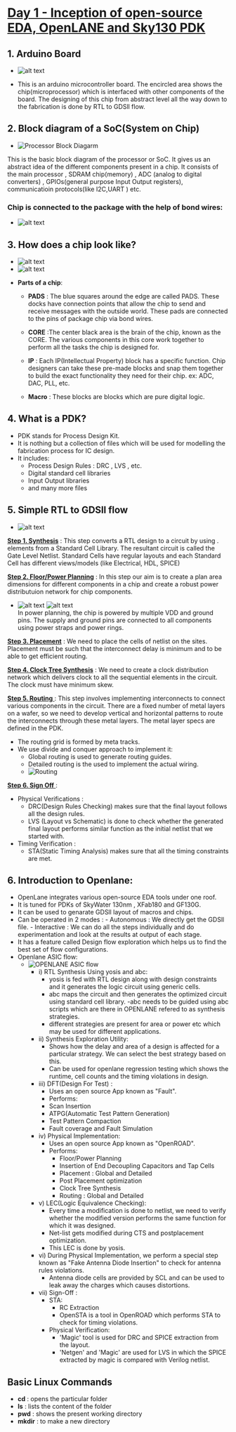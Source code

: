 # <u> Day 1 - Inception of open-source EDA, OpenLANE and Sky130 PDK </u>

## 1. Arduino Board
       
 +  ![alt text](Arduino-2.png)

 - This is an arduino microcontroller board. The encircled area shows the chip(microprocessor) which is interfaced with other components of the board. The designing of this chip from abstract level all the way down to the fabrication is done by RTL to GDSll flow. 

## 2. Block diagram of a SoC(System on Chip)

  +  ![Processor Block Diagarm](<Block diagram of processor.png>)    
     
This is the basic block diagram of the processor or SoC. It gives us an abstract idea of the different components present in a chip.
It consists of the main processor , SDRAM chip(memory) , ADC (analog to digital converters) , GPIOs(general purpose Input Output registers), communicatioin protocols(like I2C,UART ) etc.

###  Chip is connected to the package with the help of bond wires:
  + ![alt text](<Chip & Package connection.png>)

## 3. How does a chip look like?
+ ![alt text](<Macros and Foundry IP's.png>)
+ ![alt text](<How chip looks like.png>)

 - **Parts of a chip**:
     - **PADS** : The blue squares around the edge are called PADS. These docks have connection points that allow the chip to send and receive messages with the outside world. These pads are connected to the pins of package  chip via bond wires.

     - **CORE** :The center black area is the brain of the chip, known as the CORE. The various components in this core work together to perform all the tasks the chip is designed for. 

     - **IP** : Each IP(Intellectual Property) block has a specific function. Chip designers can take these pre-made blocks and snap them together to build the exact functionality they need for their chip. ex: ADC, DAC, PLL, etc.

     - **Macro** : These blocks are blocks which are pure digital logic.

## 4. What is a PDK?
   - PDK stands for Process Design Kit.
   - It is nothing but a collection of files which will be used for modelling the fabrication process for IC design.
   - It includes:
        + Process Design Rules : DRC , LVS , etc.
        + Digital standard cell libraries
        + Input Output libraries
        + and many more files
    
    
 ## 5. Simple RTL to GDSll flow
 + ![alt text](image.png) <br>

<u>**Step 1. Synthesis**</u> : This step converts a RTL design to a circuit by using . elements from a Standard Cell Library. The resultant circuit is called the Gate Level Netlist. Standard Cells have regular layouts and each Standard Cell has different views/models (like Electrical, HDL, SPICE)

<u>**Step 2. Floor/Power Planning**</u> : In this step our aim is to create a plan area dimensions for different components in a chip and create a robust power distributuion network for chip components.
  +  ![alt text](image-1.png) ![alt text](image-2.png) <br>
 In power planning, the chip is powered by multiple VDD and ground pins. The supply and ground pins are connected to all components using power straps and power rings. 

<u>**Step 3. Placement**</u> : We need to place the cells of netlist on the sites. Placement must be such that the interconnect delay is minimum and to be able to get efficient routing. 

<u>**Step 4. Clock Tree Synthesis**</u> : We need to create a clock distribution network which delivers clock to all the sequential elements in the circuit.
 The clock must have minimum skew.

<u>**Step 5. Routing** </u> : This step involves implementing interconnects to connect various components in the circuit. There are a fixed number of metal layers on a wafer, so we need to develop vertical and horizontal patterns to route the interconnects through these metal layers. The metal layer specs are defined in the PDK. 
+ The routing grid is formed by meta tracks.
+ We use divide and conquer approach to implement it:
  + Global routing is used to generate routing guides.
  + Detailed routing is the used to implement the actual wiring.   
  + ![Routing](image-3.png)

<u> **Step 6. Sign Off** </u> : 
+ Physical Verifications :
  + DRC(Design Rules Checking) makes sure that the final layout follows all the design rules.
  + LVS (Layout vs Schematic) is done to check whether the generated final layout performs similar function as the initial netlist that we started with.
+ Timing Verification :
   + STA(Static Timing Analysis) makes sure that all the timing constraints are met.


## 6. Introduction to Openlane:
  - OpenLane integrates various open-source EDA tools under one roof.
  - It is tuned for PDKs of SkyWater 130nm , XFab180 and GF130G.
  - It can be used to genarate GDSll layout of macros and chips.
  - Can be operated in 2 modes :
        - Autonomous : We directly get the GDSll file.
        - Interactive : We can do all the steps individually and do experimentation and look at the results at output of each stage.
  - It has a feature called Design flow exploration which helps us to find the best set of flow configurations.
  - Openlane ASIC flow:
      + ![OPENLANE ASIC flow](image-4.png)    
        - i) RTL Synthesis Using yosis and abc:
             - yosis is fed with RTL design along with design constraints and it generates the logic circuit using generic cells.
             - abc maps the circuit and then generates the optimized circuit using standard cell library.
             -abc needs to be guided using abc scripts which are there in OPENLANE refered to as synthesis strategies.
             - different strategies are present for area or power etc which may be used for different applications. 
        - ii) Synthesis Exploration Utility:
           - Shows how the delay and area of a design is affected for a particular strategy. We can select the best strategy based on this.
           - Can be used for openlane regression testing which shows the runtime, cell counts and the timing violations in design.
        - iii) DFT(Design For Test) :
            - Uses an open source App known as "Fault".
            - Performs:
             - Scan Insertion
             - ATPG(Automatic Test Pattern Generation)
             - Test Pattern Compaction 
             - Fault coverage and Fault Simulation
        - iv) Physical Implementation:
           - Uses an open source App known as "OpenROAD".
           - Performs:
             - Floor/Power Planning
             - Insertion of End Decoupling Capacitors and Tap Cells 
             - Placement : Global and Detailed
             - Post Placement optimization
             - Clock Tree Synthesis
             - Routing : Global and Detailed
        - v) LEC(Logic Equivalence Checking):
             - Every time a modification is done to netlist, we need to verify whether the modified version performs the same function for which it was designed. 
             - Net-list gets modified during CTS and postplacement optimization.
             - This LEC is done by yosis.
        - vi) During Physical Implementation, we perform a special step known as    "Fake Antenna Diode Insertion" to check for antenna rules violations.
           - Antenna diode cells are provided by SCL and can be used to leak away the charges which causes distortions.
        - vii) Sign-Off :
          - STA:
            - RC Extraction
            - OpenSTA is a tool in OpenROAD which performs STA to check for timing violations.
          - Physical Verification:
             - 'Magic' tool is used for DRC and SPICE extraction from the layout.
             - 'Netgen' and 'Magic' are used for LVS in which the SPICE extracted by magic is compared with Verilog netlist.
        



## Basic Linux Commands
 - **cd**     : opens the particular folder
 - **ls**     : lists the content of the folder
 - **pwd**    : shows the present working directory
 - **mkdir**  : to make a new directory






   
















